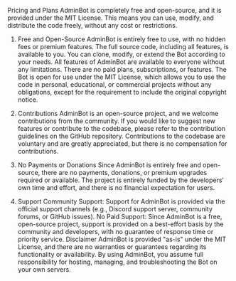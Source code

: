 
Pricing and Plans
AdminBot is completely free and open-source, and it is provided under the MIT License. This means you can use, modify, and distribute the code freely, without any cost or restrictions.

1. Free and Open-Source
AdminBot is entirely free to use, with no hidden fees or premium features.
The full source code, including all features, is available to you. You can clone, modify, or extend the Bot according to your needs.
All features of AdminBot are available to everyone without any limitations.
There are no paid plans, subscriptions, or features.
The Bot is open for use under the MIT License, which allows you to use the code in personal, educational, or commercial projects without any obligations, except for the requirement to include the original copyright notice.
2. Contributions
AdminBot is an open-source project, and we welcome contributions from the community. If you would like to suggest new features or contribute to the codebase, please refer to the contribution guidelines on the GitHub repository.
Contributions to the codebase are voluntary and are greatly appreciated, but there is no compensation for contributions.
3. No Payments or Donations
Since AdminBot is entirely free and open-source, there are no payments, donations, or premium upgrades required or available. The project is entirely funded by the developers’ own time and effort, and there is no financial expectation for users.

4. Support
Community Support: Support for AdminBot is provided via the official support channels (e.g., Discord support server, community forums, or GitHub issues).
No Paid Support: Since AdminBot is a free, open-source project, support is provided on a best-effort basis by the community and developers, with no guarantee of response time or priority service.
Disclaimer
AdminBot is provided "as-is" under the MIT License, and there are no warranties or guarantees regarding its functionality or availability. By using AdminBot, you assume full responsibility for hosting, managing, and troubleshooting the Bot on your own servers.
